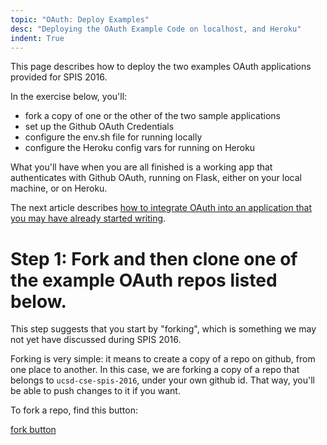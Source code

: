 ```yaml
---
topic: "OAuth: Deploy Examples"
desc: "Deploying the OAuth Example Code on localhost, and Heroku"
indent: True
---
```


This page describes how to deploy the two examples OAuth applications provided for SPIS 2016.

In the exercise below, you'll:

* fork a copy of one or the other of the two sample applications
* set up the Github OAuth Credentials
* configure the env.sh file for running locally
* configure the Heroku config vars for running on Heroku

What you'll have when you are all finished is a working app that authenticates with Github OAuth, running on Flask, either on your local machine, or on Heroku.

The next article describes [how to integrate OAuth into an application that you may have already started writing](/webapps/oauth_actually/).

# Step 1: Fork and then clone one of the example OAuth repos listed below.

This step suggests that you start by "forking", which is something we may not yet have discussed during SPIS 2016.

Forking is very simple: it means to create a copy of a repo on github, from one place to another.    In this case, we are forking a copy of a repo that belongs to `ucsd-cse-spis-2016`, under your own github id.    That way, you'll be able to push changes to it if you want.

To fork a repo, find this button:

[fork button](https://github-images.s3.amazonaws.com/help/bootcamp/Bootcamp-Fork.png)

